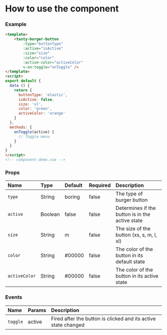 # How to use the component

### Example

```html
<template>
    <tasty-burger-button 
        :type="buttonType" 
        :active="isActive" 
        :size="size" 
        :color="color" 
        :active-color="activeColor"
        v-on:toggle="onToggle" />
</template>
<script>
export default {
  data () {
    return {
      buttonType: 'elastic',
      isActive: false,
      size: 'xl',
      color: 'green',
      activeColor: 'orange'
    }
  },
  methods: {
    onToggle(active) {
      // Toggle menu
    }
  }
}
</script>
<!-- component-demo.vue -->
````

### Props

Name                 | Type       | Default      | Required | Description
:---------------------|:------------|:--------------|:----------|:-------------------------------------------------
`type`               | String     | boring       | false    | The type of burger button
`active`             | Boolean    | false        | false    | Determines if the button is in the active state
`size`             | String    | m        | false    | The size of the button (xs, s, m, l, xl)
`color`             | String     | #00000       | false    | The color of the button in its default state
`activeColor`        | String     | #00000       | false    | The color of the button in its active state


### Events

Name                 | Params      | Description
:---------------------|:-------------|:------------------------------------------------
`toggle`             | active      | Fired after the button is clicked and its active state changed















